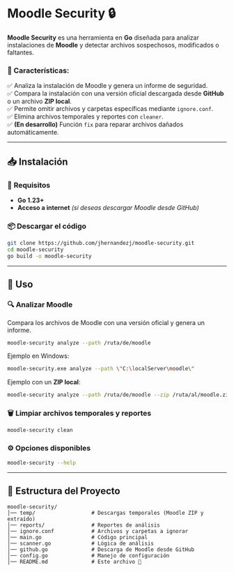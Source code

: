 # Moodle Security 🔒

**Moodle Security** es una herramienta en **Go** diseñada para analizar instalaciones de **Moodle** y detectar archivos sospechosos, modificados o faltantes.

### 🚀 Características:
✅ Analiza la instalación de Moodle y genera un informe de seguridad.  
✅ Compara la instalación con una versión oficial descargada desde **GitHub** o un archivo **ZIP local**.  
✅ Permite omitir archivos y carpetas específicas mediante `ignore.conf`.  
✅ Elimina archivos temporales y reportes con `cleaner`.  
✅ **(En desarrollo)** Función `fix` para reparar archivos dañados automáticamente.

---

## 📥 Instalación

### 🔧 **Requisitos**
- **Go 1.23+**  
- **Acceso a internet** *(si deseas descargar Moodle desde GitHub)*  

### 📦 **Descargar el código**
```sh
git clone https://github.com/jhernandezj/moodle-security.git
cd moodle-security
go build -o moodle-security
```

---

## 🚀 **Uso**

### 🔍 **Analizar Moodle**
Compara los archivos de Moodle con una versión oficial y genera un informe.  
```sh
moodle-security analyze --path /ruta/de/moodle
```
Ejemplo en Windows:
```sh
moodle-security.exe analyze --path \"C:\localServer\moodle\"
```
Ejemplo con un **ZIP local**:
```sh
moodle-security analyze --path /ruta/de/moodle --zip /ruta/al/moodle.zip
```

### 🗑️ **Limpiar archivos temporales y reportes**
```sh
moodle-security clean
```

### ⚙️ **Opciones disponibles**
```sh
moodle-security --help
```

---

## 📂 **Estructura del Proyecto**
```
moodle-security/
│── temp/                  # Descargas temporales (Moodle ZIP y extraído)
│── reports/               # Reportes de análisis
│── ignore.conf            # Archivos y carpetas a ignorar
│── main.go                # Código principal
│── scanner.go             # Lógica de análisis
│── github.go              # Descarga de Moodle desde GitHub
│── config.go              # Manejo de configuración
│── README.md              # Este archivo 📖
```